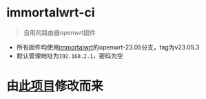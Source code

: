 # immortalwrt-ci  
> 自用的路由器openwrt固件  
 - 所有固件均使用[immortalwrt](https://github.com/immortalwrt/immortalwrt)的openwrt-23.05分支，tag为v23.05.3  
 - 默认管理地址为`192.168.2.1`，密码为空  
  
# 由[此项目](https://github.com/ibook86/newifi3-d2-openwrt)修改而来  
